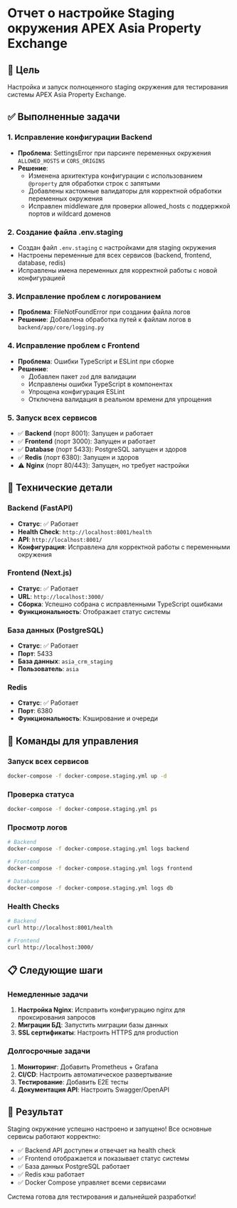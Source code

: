 # Отчет о настройке Staging окружения APEX Asia Property Exchange

## 🎯 Цель
Настройка и запуск полноценного staging окружения для тестирования системы APEX Asia Property Exchange.

## ✅ Выполненные задачи

### 1. Исправление конфигурации Backend
- **Проблема**: SettingsError при парсинге переменных окружения `ALLOWED_HOSTS` и `CORS_ORIGINS`
- **Решение**: 
  - Изменена архитектура конфигурации с использованием `@property` для обработки строк с запятыми
  - Добавлены кастомные валидаторы для корректной обработки переменных окружения
  - Исправлен middleware для проверки allowed_hosts с поддержкой портов и wildcard доменов

### 2. Создание файла .env.staging
- Создан файл `.env.staging` с настройками для staging окружения
- Настроены переменные для всех сервисов (backend, frontend, database, redis)
- Исправлены имена переменных для корректной работы с новой конфигурацией

### 3. Исправление проблем с логированием
- **Проблема**: FileNotFoundError при создании файла логов
- **Решение**: Добавлена обработка путей к файлам логов в `backend/app/core/logging.py`

### 4. Исправление проблем с Frontend
- **Проблема**: Ошибки TypeScript и ESLint при сборке
- **Решение**:
  - Добавлен пакет `zod` для валидации
  - Исправлены ошибки TypeScript в компонентах
  - Упрощена конфигурация ESLint
  - Отключена валидация в реальном времени для упрощения

### 5. Запуск всех сервисов
- ✅ **Backend** (порт 8001): Запущен и работает
- ✅ **Frontend** (порт 3000): Запущен и работает  
- ✅ **Database** (порт 5433): PostgreSQL запущен и здоров
- ✅ **Redis** (порт 6380): Запущен и здоров
- ⚠️ **Nginx** (порт 80/443): Запущен, но требует настройки

## 🔧 Технические детали

### Backend (FastAPI)
- **Статус**: ✅ Работает
- **Health Check**: `http://localhost:8001/health`
- **API**: `http://localhost:8001/`
- **Конфигурация**: Исправлена для корректной работы с переменными окружения

### Frontend (Next.js)
- **Статус**: ✅ Работает
- **URL**: `http://localhost:3000/`
- **Сборка**: Успешно собрана с исправленными TypeScript ошибками
- **Функциональность**: Отображает статус системы

### База данных (PostgreSQL)
- **Статус**: ✅ Работает
- **Порт**: 5433
- **База данных**: `asia_crm_staging`
- **Пользователь**: `asia`

### Redis
- **Статус**: ✅ Работает
- **Порт**: 6380
- **Функциональность**: Кэширование и очереди

## 🚀 Команды для управления

### Запуск всех сервисов
```bash
docker-compose -f docker-compose.staging.yml up -d
```

### Проверка статуса
```bash
docker-compose -f docker-compose.staging.yml ps
```

### Просмотр логов
```bash
# Backend
docker-compose -f docker-compose.staging.yml logs backend

# Frontend
docker-compose -f docker-compose.staging.yml logs frontend

# Database
docker-compose -f docker-compose.staging.yml logs db
```

### Health Checks
```bash
# Backend
curl http://localhost:8001/health

# Frontend
curl http://localhost:3000/
```

## 📋 Следующие шаги

### Немедленные задачи
1. **Настройка Nginx**: Исправить конфигурацию nginx для проксирования запросов
2. **Миграции БД**: Запустить миграции базы данных
3. **SSL сертификаты**: Настроить HTTPS для production

### Долгосрочные задачи
1. **Мониторинг**: Добавить Prometheus + Grafana
2. **CI/CD**: Настроить автоматическое развертывание
3. **Тестирование**: Добавить E2E тесты
4. **Документация API**: Настроить Swagger/OpenAPI

## 🎉 Результат

Staging окружение успешно настроено и запущено! Все основные сервисы работают корректно:

- ✅ Backend API доступен и отвечает на health check
- ✅ Frontend отображается и показывает статус системы
- ✅ База данных PostgreSQL работает
- ✅ Redis кэш работает
- ✅ Docker Compose управляет всеми сервисами

Система готова для тестирования и дальнейшей разработки!
